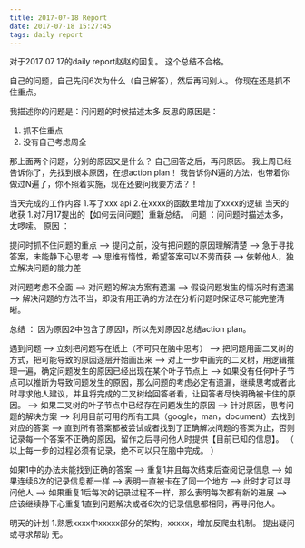 ```yaml
---
title: 2017-07-18 Report
date: 2017-07-18 15:27:45
tags: daily report
---
```

对于2017
 07
 17的daily report赵赵的回复。
这个总结不合格。

自己的问题，自己先问6次为什么（自己解答），然后再问别人。
你现在还是抓不住重点。

我描述你的问题是：问问题的时候描述太多
反思的原因是：
1. 抓不住重点
2. 没有自己考虑周全

那上面两个问题，分别的原因又是什么？ 自己回答之后，再问原因。
我上周已经告诉你了，先找到根本原因，在想action plan！
我告诉你N遍的方法，也带着你做过N遍了，你不照着实施，现在还要问我要方法？！

当天完成的工作内容
1.写了xxx api
2.在xxxx的函数里增加了xxxx的逻辑
当天的收获
1.对7月17提出的【如何去问问题】重新总结。
问题
：问问题时描述太多，太啰嗦。
原因
：


提问时抓不住问题的重点 –> 提问之前，没有把问题的原因理解清楚 –> 急于寻找答案，未能静下心思考 –> 思维有惰性，希望答案可以不劳而获 –> 依赖他人，独立解决问题的能力差


对问题考虑不全面 –>  对问题的解决方案有遗漏 –> 假设问题发生的情况时有遗漏 –> 解决问题的方法不当，即没有用正确的方法在分析问题时保证尽可能完整清晰。


总结
：
因为原因2中包含了原因1，所以先对原因2总结action plan。


遇到问题 –> 立刻把问题写在纸上（不可只在脑中思考） –>  把问题用画二叉树的方式，把可能导致的原因逐层开始画出来 –> 对上一步中画完的二叉树，用逻辑推理一遍，确定问题发生的原因已经出现在某个叶子节点上 –> 如果没有任何叶子节点可以推断为导致问题发生的原因，那么问题的考虑必定有遗漏，继续思考或者此时寻求他人建议，并且将完成的二叉树给回答者看，让回答者尽快明确被卡住的原因。 –> 如果二叉树的叶子节点中已经存在问题发生的原因 –> 针对原因，思考问题的解决方案 –> 利用目前可用的所有工具（google，man，document）去找到对应的答案 –> 直到所有答案都被尝试或者找到了正确解决问题的答案为止，否则记录每一个答案不正确的原因，留作之后寻问他人时提供【目前已知的信息】。 （
以上每一步的过程必须有记录，绝不可以只在脑中完成。
）


如果1中的办法未能找到正确的答案 –> 重复1并且每次结束后查阅记录信息 –> 如果连续6次的记录信息都一样 –> 表明一直被卡在了同一个地方 –> 此时才可以寻问他人 –> 如果重复1后每次的记录过程不一样，那么表明每次都有新的进展 –> 应该继续静下心重复1直到问题解决或者6次的记录信息都相同，再寻问他人。


明天的计划
1.熟悉xxxx中xxxxx部分的架构，xxxxx，增加反爬虫机制。
提出疑问或寻求帮助
无。